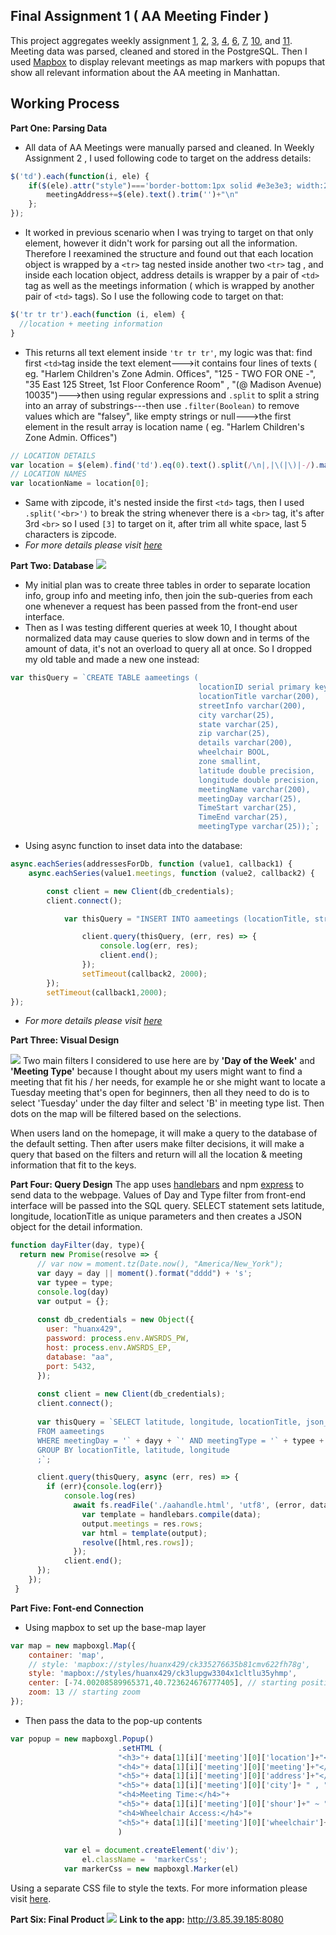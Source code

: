 
## Final Assignment 1 ( AA Meeting Finder )
This project aggregates weekly assignment [1](https://github.com/Xingwei726/data-structures/tree/master/week1), [2](https://github.com/Xingwei726/data-structures/tree/master/week2), [3](https://github.com/Xingwei726/data-structures/tree/master/week3), [4](https://github.com/Xingwei726/data-structures/tree/master/week4), [6](https://github.com/Xingwei726/data-structures/tree/master/week6), [7](https://github.com/Xingwei726/data-structures/tree/master/week7), [10](https://github.com/Xingwei726/data-structures/tree/master/week10), and [11](https://github.com/Xingwei726/data-structures/tree/master/week11). Meeting data was parsed, cleaned and stored in the PostgreSQL. Then I used [Mapbox](https://www.mapbox.com/) to display relevant meetings as map markers with popups that show all relevant information about the AA meeting in Manhattan.

## Working Process

**Part One: Parsing Data**

 - All data of AA Meetings were manually parsed and cleaned. In Weekly
   Assignment 2 , I used following code to target on the address
   details:

```javascript
$('td').each(function(i, ele) {
    if($(ele).attr("style")==='border-bottom:1px solid #e3e3e3; width:260px'){
        meetingAddress+=$(ele).text().trim('')+"\n"
    };
});
```

 - It worked in previous scenario when I was trying to target on that
   only element, however it didn't work for parsing out all the
   information. Therefore I reexamined the structure and found out that
   each location object is wrapped by a `<tr>` tag nested inside another
   two `<tr>` tag , and inside each location object, address details is
   wrapper by a pair of  `<td>` tag as well as the meetings information
   ( which is wrapped by another pair of  `<td>` tags). So I use the
   following code to target on that:

```javascript
$('tr tr tr').each(function (i, elem) {
  //location + meeting information
}
```

 - This returns all text element inside `'tr tr tr'`, my logic was that:
   find first `<td>`tag inside the text element--->it contains four
   lines of texts ( eg. "Harlem Children's Zone Admin. Offices", "125 -
   TWO FOR ONE -", "35 East 125 Street, 1st Floor Conference Room" , "(@
   Madison Avenue) 10035")--->then using regular expressions and
   `.split` to split a string into an array of substrings---then use
   `.filter(Boolean)` to remove values which are "falsey", like empty
   strings or null--->the first element in the result array is location
   name ( eg. "Harlem Children's Zone Admin. Offices")

```javascript
// LOCATION DETAILS
var location = $(elem).find('td').eq(0).text().split(/\n|,|\(|\)|-/).map(item => item.trim()).filter(Boolean);
// LOCATION NAMES
var locationName = location[0];
``` 

 - Same with zipcode, it's nested inside the first `<td>` tags, then I
   used `.split('<br>')` to break the string whenever there is a `<br>`
   tag, it's after 3rd `<br>` so I used `[3]` to target on it, after
   trim all white space, last 5 characters is zipcode.
 - *For more details please visit [here](https://github.com/Xingwei726/data-structures/tree/master/week7)*

 
 
 
 **Part Two: Database**
![](AAERModeling.png)

- My initial plan was to create three tables in order to separate location info, group info and meeting info, then join the sub-queries from each one whenever a request has been passed from the front-end user interface. 
- Then as I was testing different queries at week 10, I thought about normalized data may cause queries to slow down and in terms of the amount of data, it's not an overload to query all at once. So I dropped my old table and made a new one  instead:

```javascript
var thisQuery = `CREATE TABLE aameetings (
                                          locationID serial primary key,
                                          locationTitle varchar(200),
                                          streetInfo varchar(200),
                                          city varchar(25),
                                          state varchar(25),
                                          zip varchar(25),
                                          details varchar(200),
                                          wheelchair BOOL,
                                          zone smallint,
                                          latitude double precision,
                                          longitude double precision,
                                          meetingName varchar(200),
                                          meetingDay varchar(25),
                                          TimeStart varchar(25),
                                          TimeEnd varchar(25),
                                          meetingType varchar(25));`;  
```

 - Using async function to inset data into the database:

```javascript
async.eachSeries(addressesForDb, function (value1, callback1) {
    async.eachSeries(value1.meetings, function (value2, callback2) {

        const client = new Client(db_credentials);
        client.connect();

            var thisQuery = "INSERT INTO aameetings (locationTitle, streetInfo, city, state, zip, details, wheelchair, zone, latitude, longitude, meetingName, meetingDay, TimeStart, TimeEnd, meetingType) VALUES (E'" + value1.locationTitle + "','" + value1.streetInfo + "', '" + value1.city + "', '" + value1.state + "', '"+ value1.zip + "', '" + value1.details + "', '" + value1.wheelchair + "', '" + value1.zone + "', '" + value1.geocode.latitude + "', '"+value1.geocode.longitude + "','" + value2.meetingName + "','" + value2.day + "', '" + value2.start + "', '" + value2.end + "', '"+ value2.type + "');";

                client.query(thisQuery, (err, res) => {
                    console.log(err, res);
                    client.end();
                });
                setTimeout(callback2, 2000);
        });
        setTimeout(callback1,2000);
}); 

```
 - *For more details please visit [here](https://github.com/Xingwei726/data-structures/blob/master/week7/week7_insertData.js)*


 
  
**Part Three: Visual Design**

![](aaHomepageTooltip.png)
Two main filters I considered to use here are by **'Day of the Week'** and **'Meeting Type'** because I thought about my users might want to find a meeting that fit his / her needs, for example he or she might want to locate a Tuesday meeting that's open for beginners, then all they need to do is to select 'Tuesday' under the day filter and select 'B' in meeting type list. Then dots on the map will be filtered based on the selections.

When users land on the homepage, it will make a query to the database of the default setting. Then after users make filter decisions, it will make a query that based on the filters and return will all the location & meeting information that fit to the keys.

  
**Part Four: Query Design**
The app uses [handlebars](https://handlebarsjs.com/) and npm [express](https://www.npmjs.com/package/express)  to send data to the webpage. Values of Day and Type filter from front-end interface will be passed into the SQL query. SELECT statement sets latitude, longitude, locationTitle as unique parameters and then creates a JSON object for the detail information. 

```javascript
function dayFilter(day, type){
  return new Promise(resolve => {
      // var now = moment.tz(Date.now(), "America/New_York"); 
      var dayy = day || moment().format("dddd") + 's'; 
      var typee = type;
      console.log(day)
      var output = {};
     
      const db_credentials = new Object({
        user: "huanx429",
        password: process.env.AWSRDS_PW,
        host: process.env.AWSRDS_EP,
        database: "aa",
        port: 5432,
      });
      
      const client = new Client(db_credentials);
      client.connect();
      
      var thisQuery = `SELECT latitude, longitude, locationTitle, json_agg(json_build_object('location', locationTitle, 'address', streetInfo,'details',details, 'zipcode', zip, 'state', state,'city', city, 'meeting', meetingName, 'day', meetingDay,'shour', TimeStart,'ehour', TimeEnd, 'types', meetingType, 'wheelchair', wheelchair)) as meeting
      FROM aameetings
      WHERE meetingDay = '` + dayy + `' AND meetingType = '` + typee + `'
      GROUP BY locationTitle, latitude, longitude
      ;`;

      client.query(thisQuery, async (err, res) => {
        if (err){console.log(err)}
            console.log(res)
              await fs.readFile('./aahandle.html', 'utf8', (error, data) => {
                var template = handlebars.compile(data);
                output.meetings = res.rows;
                var html = template(output);
                resolve([html,res.rows]);
              });
            client.end();
      });
    });
 }

```



**Part Five: Font-end Connection**

 - Using mapbox to set up the base-map layer

```javascript
var map = new mapboxgl.Map({
    container: 'map',
    // style: 'mapbox://styles/huanx429/ck335276635b81cmv622fh78g',
    style: 'mapbox://styles/huanx429/ck3lupgw3304x1cltlu35yhmp',
    center: [-74.00208589965371,40.723624676777405], // starting position [lng,lat]
    zoom: 13 // starting zoom
});
```

 - Then pass the data to the pop-up contents
```javascript
var popup = new mapboxgl.Popup()
                        .setHTML (
                        "<h3>"+ data[1][i]['meeting'][0]['location']+"</h3>"+
                        "<h4>"+ data[1][i]['meeting'][0]['meeting']+"</h4>"+
                        "<h5>"+ data[1][i]['meeting'][0]['address']+"</h5>"+
                        "<h5>"+ data[1][i]['meeting'][0]['city']+ " , " + data[1][i]['meeting'][0]['state']+ "  " +data[1][i]['meeting'][0]['zipcode']+"</h5>"+
                        "<h4>Meeting Time:</h4>"+
                        "<h5>"+ data[1][i]['meeting'][0]['shour']+" ~ "+data[1][i]['meeting'][0]['ehour']+"</h5>"+
                        "<h4>Wheelchair Access:</h4>"+
                        "<h5>"+ data[1][i]['meeting'][0]['wheelchair']+"</h5>"
                        )
                        
            var el = document.createElement('div');
                el.className =  'markerCss';
            var markerCss = new mapboxgl.Marker(el)
```

Using a separate CSS file to style the texts. For more information please visit [here](https://github.com/Xingwei726/data-structures/tree/master/Final).

**Part Six: Final Product**
![](AA.png)
**Link to the app:** http://3.85.39.185:8080
